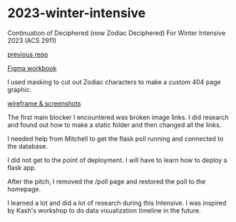 # 2023-winter-intensive
 Continuation of Deciphered (now Zodiac Deciphered)
 For Winter Intensive 2023 (ACS 2911)
 
 [previous repo](https://github.com/paloma-vm/capstone-bootstrap-website.git)


[Figma workbook](https://www.figma.com/file/HS47eUp8k3dbfebma3MniA/winter-intensive-wireframe?node-id=0%3A1&t=ClIo1fYsUYnOEfVd-1)

I used masking to cut out Zodiac characters to make a custom 404 page graphic.

[wireframe & screenshots](https://docs.google.com/presentation/d/1tf0flBL4_ADjE0PlxaKauDQ1PBKW_pVInCejxx1NbrI/edit?usp=sharing)

The first main blocker I encountered was broken image links.  I did research and found out how to make a static folder and then changed all the links.

I needed help from Mitchell to get the flask poll running and connected to the database.

I did not get to the point of deployment.  I will have to learn how to deploy a flask app.

After the pitch, I removed the /poll page and restored the poll to the homepage.

I learned a lot and did a lot of research during this Intensive.  I was inspired by Kash's workshop to do data visualization timeline in the future.

